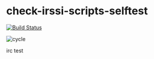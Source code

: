 # check-irssi-scripts-selftest

[![Build Status](https://travis-ci.com/bw1/check-irssi-scripts-selftest.svg?branch=master)](https://travis-ci.com/bw1/check-irssi-scripts-selftest)

![cycle](doc/cycle.png)

irc test
